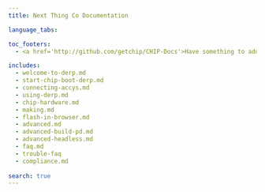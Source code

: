 ```yaml
---
title: Next Thing Co Documentation

language_tabs:

toc_footers:
  - <a href='http://github.com/getchip/CHIP-Docs'>Have something to add or change?<br>Visit our GitHub!</a>

includes:
  - welcome-to-derp.md
  - start-chip-boot-derp.md
  - connecting-accys.md
  - using-derp.md
  - chip-hardware.md
  - making.md
  - flash-in-browser.md
  - advanced.md
  - advanced-build-pd.md
  - advanced-headless.md
  - faq.md
  - trouble-faq
  - compliance.md
  
search: true
---
```



